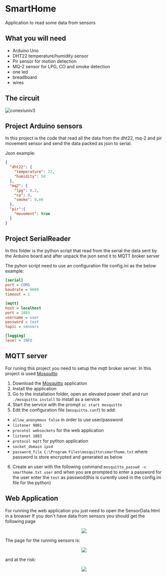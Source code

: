 # SmartHome
Application to read some data from sensors 

## What you will need
* Arduino Uno
* DHT22 temperature/humidity sensor
* Pir sensor for motion detection
* MQ-2 sensor for LPG, CO and smoke detection
* one led
* breadboard 
* wires

## The circuit
![conexiuniv3](https://user-images.githubusercontent.com/7062074/225157704-22415c2b-6299-43dd-a065-b5552f2fbc1b.JPG)

## Project Arduino sensors
In this project is the code that read all the data from the dht22, mq-2 and pir movement sensor and send the data packed as json to serial.

Json example:
```json
{
  "dht22": {
    "temperature": 22,
    "humidity": 50
  },
  "mq2": {
    "lpg": 0.2,
    "co": 0,
    "smoke": 0.66
  },
  "pir":{
	"movement": true
  }
}
```

## Project SerialReader
In this folder is the python script that read from the serial the data sent by the Arduino board and after unpack the json send it to MQTT broker server

The pyhon script need to use an configuration file config.ini as the below example:
```ini
[serial]
port = COM3
baudrate = 9600
timeout = 1

[mqtt]
host = localhost
port = 1883
username = user
password = test
topic = sensors

[logging]
level = INFO
```

## MQTT server
For runing this project you need to setup the mqtt broker server.
In this project is used  [Mosquitto](https://mosquitto.org/download/)
1. Download the [Mosquitto](https://mosquitto.org/download/) application
2. Install the application
3. Go to the installation folder, open an elevated power shell and run `./mosquitto install` to install as a service
4. Start the service with the prompt `sc start mosquitto`
5. Edit the configuration file (`mosquitto.conf`) to add:
 - `allow_anonymous false` in order to use user/password
 - `listener 9001`
 - `procotol websockets` for the web application
 - `listenet 1883`
 - `protocol mqtt` for python application 
 - `socket_domain ipv4`
 - `password_file C:\Program Files\mosquitto\smarthome.txt` where password is store encrypted and generated as below
6. Create an user with the following command `mosquitto_passwd -c smarthome.txt user` and when you are prompted to enter a password for the user enter the `test` as passwod(this is curently used in the config.ini file for the python)

## Web Application
For running the web application you just need to open the SensorData.html in a browser
If you don't have data from sensors you should get the following page
<p align="center">
  <img src="https://user-images.githubusercontent.com/7062074/231910533-d1632c87-88c3-4ba0-b5b5-77717f00ceda.png">
</p>
The page for the running sensors is:
<p align="center">
  <img src="https://user-images.githubusercontent.com/7062074/231912101-0fa570ad-9e2c-4bd6-ab79-81b58a4f26b9.png">
</p>
and at the risk:
<p align="center">
  <img src="https://user-images.githubusercontent.com/7062074/231912153-fa266391-17f6-4abb-836d-cea5157ba6b3.png">
</p>


